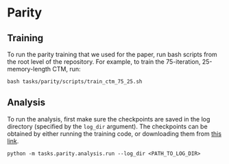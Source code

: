 # Parity

## Training
To run the parity training that we used for the paper, run bash scripts from the root level of the repository. For example, to train the 75-iteration, 25-memory-length CTM, run:

```
bash tasks/parity/scripts/train_ctm_75_25.sh
```


## Analysis
To run the analysis, first make sure the checkpoints are saved in the log directory (specified by the `log_dir` argument). The checkpoints can be obtained by either running the training code, or downloading them from [this link](https://drive.google.com/file/d/1itUS5_i9AyUo_7awllTx8X0PXYw9fnaG/view?usp=drive_link).

```
python -m tasks.parity.analysis.run --log_dir <PATH_TO_LOG_DIR>
```

